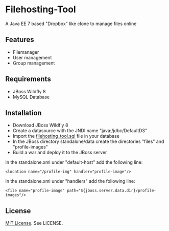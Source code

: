 # Filehosting-Tool

A Java EE 7 based "Dropbox" like clone to manage files online

## Features

 * Filemanager
 * User management
 * Group management

## Requirements
 
 * JBoss Wildfly 8
 * MySQL Database

## Installation

 * Download JBoss Wildfly 8
 * Create a datasource with the JNDI name "java:/jdbc/DefaultDS"
 * Import the [filehosting_tool.sql](https://github.com/danielkueffer/filehosting-tool/blob/master/sql/filehosting_tool.sql) file in your database
 * In the JBoss directory standalone/data create the directories "files" and "profile-images"
 * Build a war and deploy it to the JBoss server
 
In the standalone.xml under "default-host" add the following line:

	<location name="/profile-img" handler="profile-image"/>
	
In the standalone.xml under "handlers" add the following line:

	<file name="profile-image" path="${jboss.server.data.dir}/profile-images"/>

## License

[MIT License](http://www.opensource.org/licenses/mit-license.php). See LICENSE.
